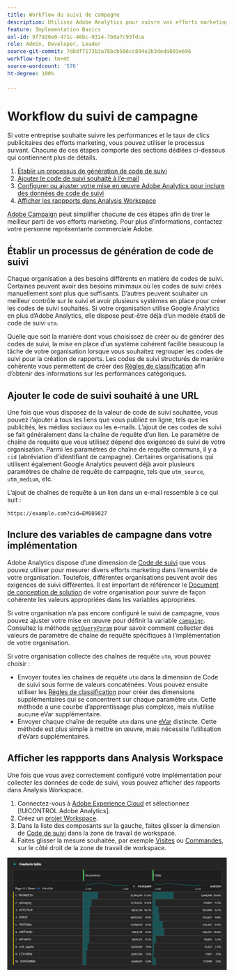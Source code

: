```yaml
---
title: Workflow du suivi de campagne
description: Utilisez Adobe Analytics pour suivre vos efforts marketing.
feature: Implementation Basics
exl-id: 9f7920e0-471c-46bc-9314-7b0a7c93fdce
role: Admin, Developer, Leader
source-git-commit: 7d8df7173b3a78bcb506cc894e2b3deda003e696
workflow-type: tm+mt
source-wordcount: '576'
ht-degree: 100%

---
```


# Workflow du suivi de campagne

Si votre entreprise souhaite suivre les performances et le taux de clics publicitaires des efforts marketing, vous pouvez utiliser le processus suivant. Chacune de ces étapes comporte des sections dédiées ci-dessous qui contiennent plus de détails.

1. [Établir un processus de génération de code de suivi](#establish-a-tracking-code-generation-process)
1. [Ajouter le code de suivi souhaité à l’e-mail](#add-the-desired-tracking-code-to-the-email)
1. [Configurer ou ajuster votre mise en œuvre Adobe Analytics pour inclure des données de code de suivi](#include-campaign-variables-in-your-implementation)
1. [Afficher les rappports dans Analysis Workspace](#view-the-reports-in-analysis-workspace)

[Adobe Campaign](https://business.adobe.com/fr/products/campaign/adobe-campaign.html) peut simplifier chacune de ces étapes afin de tirer le meilleur parti de vos efforts marketing. Pour plus dʼinformations, contactez votre personne représentante commerciale Adobe.

## Établir un processus de génération de code de suivi

Chaque organisation a des besoins différents en matière de codes de suivi. Certaines peuvent avoir des besoins minimaux où les codes de suivi créés manuellement sont plus que suffisants. D’autres peuvent souhaiter un meilleur contrôle sur le suivi et avoir plusieurs systèmes en place pour créer les codes de suivi souhaités. Si votre organisation utilise Google Analytics en plus d’Adobe Analytics, elle dispose peut-être déjà d’un modèle établi de code de suivi `utm`.

Quelle que soit la manière dont vous choisissez de créer ou de générer des codes de suivi, la mise en place d’un système cohérent facilite beaucoup la tâche de votre organisation lorsque vous souhaitez regrouper les codes de suivi pour la création de rapports. Les codes de suivi structurés de manière cohérente vous permettent de créer des [Règles de classification](/help/components/classifications/crb/classification-rule-builder.md) afin d’obtenir des informations sur les performances catégoriques.

## Ajouter le code de suivi souhaité à une URL

Une fois que vous disposez de la valeur de code de suivi souhaitée, vous pouvez l’ajouter à tous les liens que vous publiez en ligne, tels que les publicités, les médias sociaux ou les e-mails. L’ajout de ces codes de suivi se fait généralement dans la chaîne de requête d’un lien. Le paramètre de chaîne de requête que vous utilisez dépend des exigences de suivi de votre organisation. Parmi les paramètres de chaîne de requête communs, il y a `cid` (abréviation d’identifiant de campagne). Certaines organisations qui utilisent également Google Analytics peuvent déjà avoir plusieurs paramètres de chaîne de requête de campagne, tels que `utm_source`, `utm_medium`, etc.

L’ajout de chaînes de requête à un lien dans un e-mail ressemble à ce qui suit :

```text
https://example.com?cid=EM989027
```

## Inclure des variables de campagne dans votre implémentation

Adobe Analytics dispose d’une dimension de [Code de suivi](/help/components/dimensions/tracking-code.md) que vous pouvez utiliser pour mesurer divers efforts marketing dans l’ensemble de votre organisation. Toutefois, différentes organisations peuvent avoir des exigences de suivi différentes. Il est important de référencer le [Document de conception de solution](../prepare/solution-design.md) de votre organisation pour suivre de façon cohérente les valeurs appropriées dans les variables appropriées.

Si votre organisation n’a pas encore configuré le suivi de campagne, vous pouvez ajuster votre mise en œuvre pour définir la variable [`campaign`](/help/implement/vars/page-vars/campaign.md). Consultez la méthode [`getQueryParam`](/help/implement/vars/plugins/getqueryparam.md) pour savoir comment collecter des valeurs de paramètre de chaîne de requête spécifiques à l’implémentation de votre organisation.

Si votre organisation collecte des chaînes de requête `utm`, vous pouvez choisir :

* Envoyer toutes les chaînes de requête `utm` dans la dimension de Code de suivi sous forme de valeurs concaténées. Vous pouvez ensuite utiliser les [Règles de classification](/help/components/classifications/crb/classification-rule-builder.md) pour créer des dimensions supplémentaires qui se concentrent sur chaque paramètre `utm`. Cette méthode a une courbe d’apprentissage plus complexe, mais n’utilise aucune eVar supplémentaire.
* Envoyer chaque chaîne de requête `utm` dans une [eVar](/help/components/dimensions/evar.md) distincte. Cette méthode est plus simple à mettre en œuvre, mais nécessite l’utilisation d’eVars supplémentaires.

## Afficher les rappports dans Analysis Workspace

Une fois que vous avez correctement configuré votre implémentation pour collecter les données de code de suivi, vous pouvez afficher des rapports dans Analysis Workspace.

1. Connectez-vous à [Adobe Experience Cloud](https://experience.adobe.com) et sélectionnez [!UICONTROL Adobe Analytics].
1. Créez un [projet Workspace](/help/analyze/analysis-workspace/build-workspace-project/freeform-overview.md).
1. Dans la liste des composants sur la gauche, faites glisser la dimension de [Code de suivi](/help/components/dimensions/tracking-code.md) dans la zone de travail de workspace.
1. Faites glisser la mesure souhaitée, par exemple [Visites](/help/components/metrics/visits.md) ou [Commandes](/help/components/metrics/orders.md), sur le côté droit de la zone de travail de workspace.

![Rapport de suivi de campagne](../assets/campaign-tracking-report.png)
